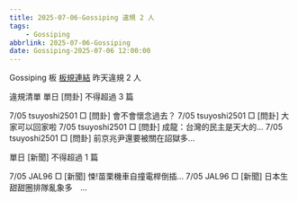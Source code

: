```yaml
---
title: 2025-07-06-Gossiping 違規 2 人
tags:
    - Gossiping
abbrlink: 2025-07-06-Gossiping
date: Gossiping-2025-07-06 12:00:00
---
```

Gossiping 板 [板規連結](https://www.ptt.cc/bbs/Gossiping/M.1637425085.A.07D.html)
昨天違規 2 人
<!-- more -->

違規清單
單日 [問卦] 不得超過 3 篇

7/05 tsuyoshi2501 □ [問卦] 會不會懷念過去？
7/05 tsuyoshi2501 □ [問卦] 大家可以回家啦
7/05 tsuyoshi2501 □ [問卦] 成龍：台灣的民主是天大的…
7/05 tsuyoshi2501 □ [問卦] 前京兆尹還要被關在詔獄多…

單日 [新聞] 不得超過 1 篇

7/05 JAL96 □ [新聞] 悚!苗栗機車自撞電桿倒插…
7/05 JAL96 □ [新聞] 日本生甜甜圈排隊亂象多　…